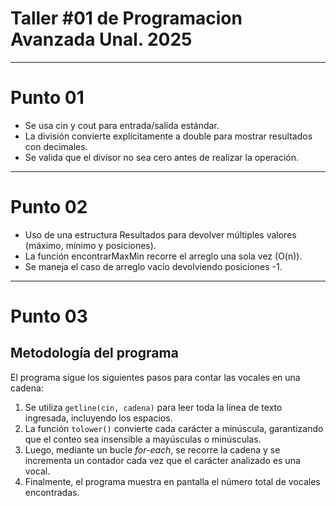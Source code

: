 # Taller #01 de Programacion Avanzada Unal. 2025 
---
# Punto 01
* Se usa cin y cout para entrada/salida estándar.
* La división convierte explícitamente a double para mostrar resultados con decimales.
* Se valida que el divisor no sea cero antes de realizar la operación.
---
# Punto 02
* Uso de una estructura Resultados para devolver múltiples valores (máximo, mínimo y posiciones).
* La función encontrarMaxMin recorre el arreglo una sola vez (O(n)).
* Se maneja el caso de arreglo vacío devolviendo posiciones -1.
---
# Punto 03

## Metodología del programa

El programa sigue los siguientes pasos para contar las vocales en una cadena:

1. Se utiliza `getline(cin, cadena)` para leer toda la línea de texto ingresada, incluyendo los espacios.
2. La función `tolower()` convierte cada carácter a minúscula, garantizando que el conteo sea insensible a mayúsculas o minúsculas.
3. Luego, mediante un bucle *for-each*, se recorre la cadena y se incrementa un contador cada vez que el carácter analizado es una vocal.
4. Finalmente, el programa muestra en pantalla el número total de vocales encontradas.
